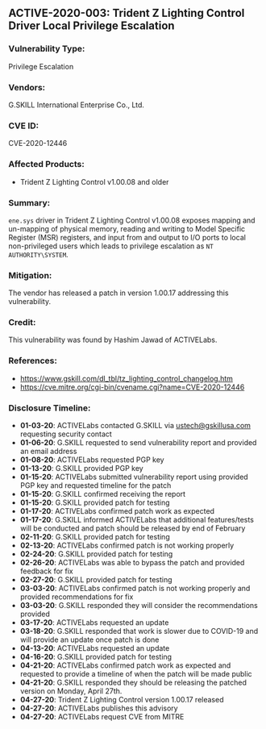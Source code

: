 ## ACTIVE-2020-003: Trident Z Lighting Control Driver Local Privilege Escalation

### Vulnerability Type:
Privilege Escalation

### Vendors:
G.SKILL International Enterprise Co., Ltd.

### CVE ID:
CVE-2020-12446

### Affected Products:
- Trident Z Lighting Control v1.00.08 and older

### Summary:
`ene.sys` driver in Trident Z Lighting Control v1.00.08 exposes mapping and un-mapping of physical memory, reading and writing to Model Specific Register (MSR) registers, and input  from and output to I/O ports to local non-privileged users which leads to privilege escalation as `NT AUTHORITY\SYSTEM`.

### Mitigation:
The vendor has released a patch in version 1.00.17 addressing this vulnerability.

### Credit:
This vulnerability was found by Hashim Jawad of ACTIVELabs.

### References:
- https://www.gskill.com/dl_tbl/tz_lighting_control_changelog.htm
- https://cve.mitre.org/cgi-bin/cvename.cgi?name=CVE-2020-12446

### Disclosure Timeline:
- **01-03-20**: ACTIVELabs contacted G.SKILL via ustech@gskillusa.com requesting security contact
- **01-06-20**: G.SKILL requested to send vulnerability report and provided an email address
- **01-08-20**: ACTIVELabs requested PGP key
- **01-13-20**: G.SKILL provided PGP key
- **01-15-20**: ACTIVELabs submitted vulnerability report using provided PGP key and requested timeline for the patch
- **01-15-20**: G.SKILL confirmed receiving the report
- **01-15-20**: G.SKILL provided patch for testing
- **01-17-20**: ACTIVELabs confirmed patch work as expected
- **01-17-20**: G.SKILL informed ACTIVELabs that additional features/tests will be conducted and patch should be released by end of February
- **02-11-20**: G.SKILL provided patch for testing
- **02-13-20**: ACTIVELabs confirmed patch is not working properly
- **02-24-20**: G.SKILL provided patch for testing
- **02-26-20**: ACTIVELabs was able to bypass the patch and provided feedback for fix
- **02-27-20**: G.SKILL provided patch for testing
- **03-03-20**: ACTIVELabs confirmed patch is not working properly and provided recommendations for fix
- **03-03-20**: G.SKILL responded they will consider the recommendations provided
- **03-17-20**: ACTIVELabs requested an update
- **03-18-20**: G.SKILL responded that work is slower due to COVID-19 and will provide an update once patch is done
- **04-13-20**: ACTIVELabs requested an update
- **04-16-20**: G.SKILL provided patch for testing
- **04-21-20**: ACTIVELabs confirmed patch work as expected and requested to provide a timeline of when the patch will be made public
- **04-21-20**: G.SKILL responded they should be releasing the patched version on Monday, April 27th.
- **04-27-20**: Trident Z Lighting Control version 1.00.17 released
- **04-27-20**: ACTIVELabs publishes this advisory
- **04-27-20**: ACTIVELabs request CVE from MITRE
